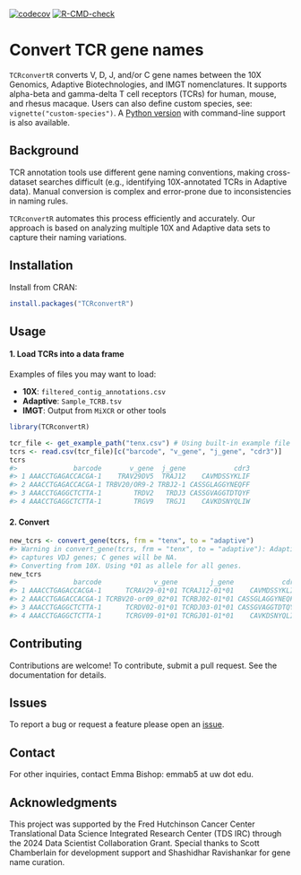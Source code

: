 
<!-- badges: start -->

[![codecov](https://codecov.io/gh/seshadrilab/tcrconvertr/graph/badge.svg?token=JVURVQO10D)](https://app.codecov.io/gh/seshadrilab/tcrconvertr)
[![R-CMD-check](https://github.com/seshadrilab/tcrconvertr/actions/workflows/R-CMD-check.yaml/badge.svg)](https://github.com/seshadrilab/tcrconvertr/actions/workflows/R-CMD-check.yaml)
<!-- badges: end -->

# Convert TCR gene names

`TCRconvertR` converts V, D, J, and/or C gene names between the 10X
Genomics, Adaptive Biotechnologies, and IMGT nomenclatures. It supports
alpha-beta and gamma-delta T cell receptors (TCRs) for human, mouse, and
rhesus macaque. Users can also define custom species, see:
`vignette("custom-species")`. A [Python
version](https://github.com/seshadrilab/tcrconvert) with command-line
support is also available.

## Background

TCR annotation tools use different gene naming conventions, making
cross-dataset searches difficult (e.g., identifying 10X-annotated TCRs
in Adaptive data). Manual conversion is complex and error-prone due to
inconsistencies in naming rules.

`TCRconvertR` automates this process efficiently and accurately. Our
approach is based on analyzing multiple 10X and Adaptive data sets to
capture their naming variations.

## Installation

Install from CRAN:

``` r
install.packages("TCRconvertR")
```

## Usage

#### 1. Load TCRs into a data frame

Examples of files you may want to load:

- **10X**: `filtered_contig_annotations.csv`
- **Adaptive**: `Sample_TCRB.tsv`
- **IMGT**: Output from `MiXCR` or other tools

``` r
library(TCRconvertR)

tcr_file <- get_example_path("tenx.csv") # Using built-in example file
tcrs <- read.csv(tcr_file)[c("barcode", "v_gene", "j_gene", "cdr3")]
tcrs
#>              barcode       v_gene  j_gene            cdr3
#> 1 AAACCTGAGACCACGA-1    TRAV29DV5  TRAJ12    CAVMDSSYKLIF
#> 2 AAACCTGAGACCACGA-1 TRBV20/OR9-2 TRBJ2-1 CASSGLAGGYNEQFF
#> 3 AAACCTGAGGCTCTTA-1        TRDV2   TRDJ3 CASSGVAGGTDTQYF
#> 4 AAACCTGAGGCTCTTA-1        TRGV9   TRGJ1    CAVKDSNYQLIW
```

#### 2. Convert

``` r
new_tcrs <- convert_gene(tcrs, frm = "tenx", to = "adaptive")
#> Warning in convert_gene(tcrs, frm = "tenx", to = "adaptive"): Adaptive only
#> captures VDJ genes; C genes will be NA.
#> Converting from 10X. Using *01 as allele for all genes.
new_tcrs
#>              barcode             v_gene        j_gene            cdr3
#> 1 AAACCTGAGACCACGA-1      TCRAV29-01*01 TCRAJ12-01*01    CAVMDSSYKLIF
#> 2 AAACCTGAGACCACGA-1 TCRBV20-or09_02*01 TCRBJ02-01*01 CASSGLAGGYNEQFF
#> 3 AAACCTGAGGCTCTTA-1      TCRDV02-01*01 TCRDJ03-01*01 CASSGVAGGTDTQYF
#> 4 AAACCTGAGGCTCTTA-1      TCRGV09-01*01 TCRGJ01-01*01    CAVKDSNYQLIW
```

## Contributing

Contributions are welcome! To contribute, submit a pull request. See the
documentation for details.

## Issues

To report a bug or request a feature please open an
[issue](https://github.com/seshadrilab/tcrconvertr/issues).

## Contact

For other inquiries, contact Emma Bishop: emmab5 at uw dot edu.

## Acknowledgments

This project was supported by the Fred Hutchinson Cancer Center
Translational Data Science Integrated Research Center (TDS IRC) through
the 2024 Data Scientist Collaboration Grant. Special thanks to Scott
Chamberlain for development support and Shashidhar Ravishankar for gene
name curation.
